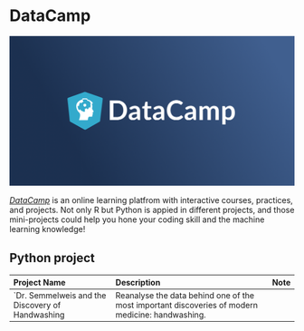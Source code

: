 
# DataCamp 
![DataCamp Logo](featured.png)

[*DataCamp*](https://www.datacamp.com) is an online learning platfrom with interactive courses, practices, and projects. Not only R but Python is appied in different projects, and those mini-projects could help you hone your coding skill and the machine learning knowledge! 

## Python project ##

|Project Name|Description |Note
|:------|:-----|:---------|
|`Dr. Semmelweis and the Discovery of Handwashing|Reanalyse the data behind one of the most important discoveries of modern medicine: handwashing.|
